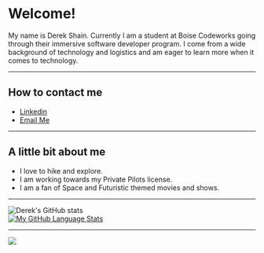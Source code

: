 # Welcome! #

My name is Derek Shain. Currently I am a student at Boise Codeworks going through their immersive software developer program. I come from a wide background of technology and logistics and am eager to learn more when it comes to technology. 

---

## How to contact me

* [Linkedin](https://www.linkedin.com/in/derekshain)
* [Email Me](mailto:derek0anthony@gmail.com)
---

## A little bit about me

 * I love to hike and explore.
 * I am working towards my Private Pilots license.
 * I am a fan of Space and Futuristic themed movies and shows. 

---

![Derek's GitHub stats](https://github-readme-stats.vercel.app/api?username=DerekShain&theme=tokyonight&show_icons=true) <br>
[![My GitHub Language Stats](https://github-readme-stats.vercel.app/api/top-langs/?username=derekshain&langs_count=5&theme=tokyonight)]()


---

![](https://komarev.com/ghpvc/?username=DerekShain)

